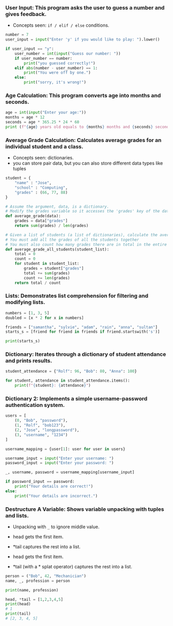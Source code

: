 ### User Input: This program asks the user to guess a number and gives feedback.

- Concepts seen: `if / elif / else` conditions.

```python
number = 7
user_input = input("Enter 'y' if you would like to play: ").lower()

if user_input == "y":
    user_number = int(input("Guess our number: "))
    if user_number == number:
        print("you guessed correctly!")
    elif abs(number - user_number) == 1:
        print("You were off by one.")
    else:
        print("sorry, it's wrong!")
```

### Age Calculation: This program converts age into months and seconds.

```python
age = int(input("Enter your age:"))
months = age * 12
seconds = age * 365.25 * 24 * 60
print (f"{age} years old equals to {months} months and {seconds} seconds.")
```

### Average Grade Calculation: Calculates average grades for an individual student and a class.

- Concepts seen: dictionaries.
- you can store pair data, but you can also store different data types like tuples

```python
student = {
    "name" : "Jose",
    "school" : "Computing",
    "grades" : (66, 77, 88)
}

# Assume the argument, data, is a dictionary.
# Modify the grades variable so it accesses the 'grades' key of the data dictionary.
def average_grade(data):
    grades = data["grades"]
    return sum(grades) / len(grades)

# Given a list of students (a list of dictionaries), calculate the average grade received on an exam, for the entire class
# You must add all the grades of all the students together
# You must also count how many grades there are in total in the entire list
def average_grade_all_students(student_list):
    total = 0
    count = 0
    for student in student_list:
        grades = student["grades"]
        total += sum(grades)
        count += len(grades)
    return total / count
```

### Lists: Demonstrates list comprehension for filtering and modifying lists.

```python
numbers = [1, 3, 5]
doubled = [x * 2 for x in numbers]

friends = ["samantha", "sylvie", "adam", "rain", "anna", "sultan"]
starts_s = [friend for friend in friends if friend.startswith('s')]

print(starts_s)
```

### Dictionary: Iterates through a dictionary of student attendance and prints results.

```python
student_attendance = {"Rolf": 96, "Bob": 80, "Anna": 100}

for student, attendance in student_attendance.items():
    print(f"{student}: {attendance}")
```

### Dictionary 2: Implements a simple username-password authentication system.

```python
users = [
    (0, "Bob", "password"),
    (1, "Rolf", "bob123"),
    (2, "Jose", "longpassword"),
    (3, "username", "1234")
]

username_mapping = {user[1]: user for user in users}

username_input = input("Enter your username: ")
password_input = input("Enter your password: ")

_, username, password = username_mapping[username_input]

if password_input == password:
    print("Your details are correct!")
else:
    print("Your details are incorrect.")
```

### Destructure A Variable: Shows variable unpacking with tuples and lists.

- Unpacking with `_` to ignore middle value.
- head gets the first item.
- *tail captures the rest into a list.

- head gets the first item.
- *tail (with a * splat operator) captures the rest into a list.

```python
person = ("Bob", 42, "Mechanician")
name, _, profession = person

print(name, profession)

head, *tail = [1,2,3,4,5]
print(head)
# 1
print(tail)
# [2, 3, 4, 5]
```
